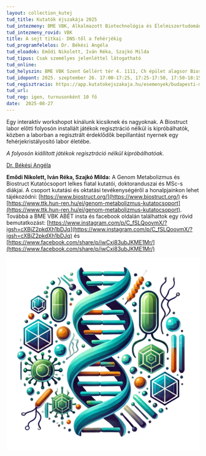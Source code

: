 ```yaml
---
layout: collection_kutej
tud_title: Kutatók éjszakája 2025
tud_intezmeny: BME VBK, Alkalmazott Biotechnológia és Élelmiszertudományi Tanszék
tud_intezmeny_rovid: VBK
title: A sejt titkai- DNS-től a fehérjékig
tud_programfelelos: Dr. Békési Angéla
tud_eloadok: Emődi Nikolett, Iván Réka, Szajkó Milda
tud_tipus: Csak személyes jelenléttel látogatható
tud_online: 
tud_helyszin: BME VBK Szent Gellért tér 4. 1111, Ch épület alagsor Biostruct labor és az előtte lévő folyosó
tud_idopont: 2025. szeptember 26. 17:00-17:25, 17:25-17:50, 17:50-18:15, 18:30-18:55, 18:55-19:20, 19:20-19:45, 20:00-20:25, 20:25-20:50, 20:50-21:15
tud_regisztracio: https://app.kutatokejszakaja.hu/esemenyek/budapesti-muszaki-es-gazdasagtudomanyi-egyetem-bme/a-sejt-titkai-dns-tol-a-feherjekig
tud_url: 
tud_reg: igen, turnusonként 10 fő
date:  2025-08-27
---
```


Egy interaktív workshopot kínálunk kicsiknek és nagyoknak. A Biostruct labor előtti folyosón installált játékok regisztráció nélkül is kipróbálhatók, közben a laborban a regisztrált érdeklődők bepillantást nyernek egy fehérjekristályosító labor életébe. 

*A folyosón kiállított játékok regisztráció nélkül kipróbálhatóak.*


[Dr. Békési Angéla](https://tudprog.bme.hu/kutatok_ejszakaja/profilok/bekesi_angela)

**Emődi Nikolett, Iván Réka, Szajkó Milda:** 
A Genom Metabolizmus és Biostruct Kutatócsoport lelkes fiatal kutatói, doktoranduszai és MSc-s diákjai. A csoport kutatási és oktatási tevékenységéről a honalpjainkon lehet tájékozódni: [https://www.biostruct.org/](https://www.biostruct.org/) és [https://www.ttk.hun-ren.hu/ei/genom-metabolizmus-kutatocsoport](https://www.ttk.hun-ren.hu/ei/genom-metabolizmus-kutatocsoport).
Továbbá a BME VBK ABÉT insta és facebook oldalán találhattok egy rövid bemutatkozást: [https://www.instagram.com/p/C_fSLQoovmX/?igsh=cXBjZ2pkdXh1bDJq](https://www.instagram.com/p/C_fSLQoovmX/?igsh=cXBjZ2pkdXh1bDJq) és [https://www.facebook.com/share/p/iwCxi83ubJKME1Mr/](https://www.facebook.com/share/p/iwCxi83ubJKME1Mr/)

![A sejt titkai: DNS-től a fehérjékig](../2025/images/a-sejt-titkai-dns-tol-a-feherjekig.png)
